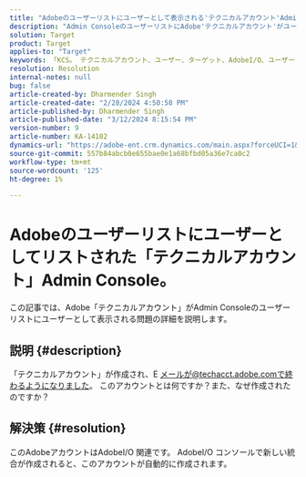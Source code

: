 ```yaml
---
title: "Adobeのユーザーリストにユーザーとして表示される'テクニカルアカウント'Admin Console。"
description: "Admin ConsoleのユーザーリストにAdobe'テクニカルアカウント'がユーザーとして表示される問題の解決方法の詳細を説明します。"
solution: Target
product: Target
applies-to: "Target"
keywords: 「KCS。 テクニカルアカウント、ユーザー、ターゲット、AdobeI/O、ユーザーリスト»
resolution: Resolution
internal-notes: null
bug: false
article-created-by: Dharmender Singh
article-created-date: "2/28/2024 4:50:58 PM"
article-published-by: Dharmender Singh
article-published-date: "3/12/2024 8:15:54 PM"
version-number: 9
article-number: KA-14102
dynamics-url: "https://adobe-ent.crm.dynamics.com/main.aspx?forceUCI=1&pagetype=entityrecord&etn=knowledgearticle&id=ac309a87-59d6-ee11-9079-6045bd006295"
source-git-commit: 557b84abcb0e655bae0e1a68bfbd05a36e7ca0c2
workflow-type: tm+mt
source-wordcount: '125'
ht-degree: 1%

---
```


# Adobeのユーザーリストにユーザーとしてリストされた「テクニカルアカウント」Admin Console。


この記事では、Adobe「テクニカルアカウント」がAdmin Consoleのユーザーリストにユーザーとして表示される問題の詳細を説明します。

## 説明 {#description}


「テクニカルアカウント」が作成され、E メールが@techacct.adobe.comで終わるようになりました。 このアカウントとは何ですか？また、なぜ作成されたのですか？


## 解決策 {#resolution}


このAdobeアカウントはAdobeI/O 関連です。 AdobeI/O コンソールで新しい統合が作成されると、このアカウントが自動的に作成されます。
